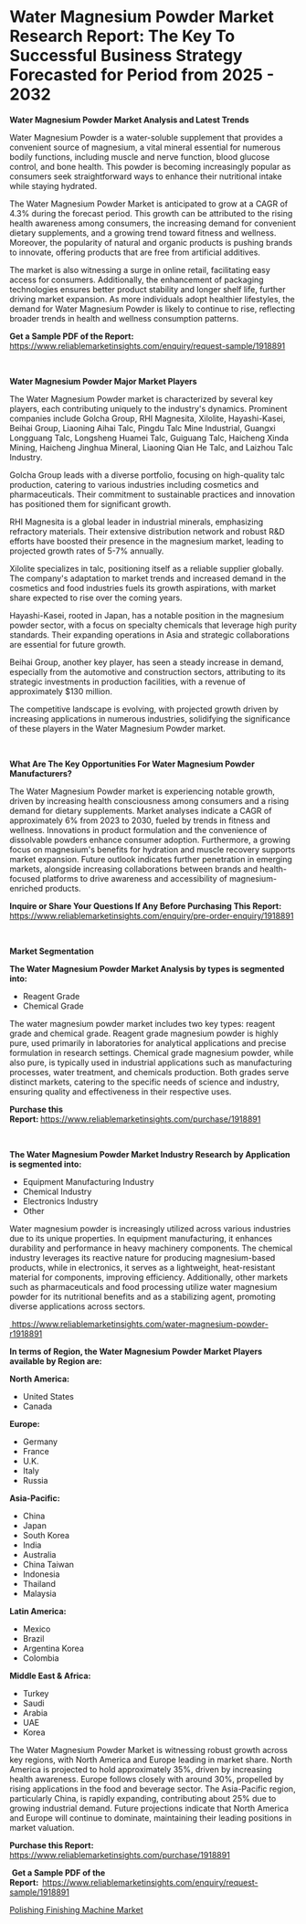 <p><h1>Water Magnesium Powder Market Research Report: The Key To Successful Business Strategy Forecasted for Period from 2025 - 2032</h1></p><p><strong>Water Magnesium Powder Market Analysis and Latest Trends</strong></p>
<p><p>Water Magnesium Powder is a water-soluble supplement that provides a convenient source of magnesium, a vital mineral essential for numerous bodily functions, including muscle and nerve function, blood glucose control, and bone health. This powder is becoming increasingly popular as consumers seek straightforward ways to enhance their nutritional intake while staying hydrated.</p><p>The Water Magnesium Powder Market is anticipated to grow at a CAGR of 4.3% during the forecast period. This growth can be attributed to the rising health awareness among consumers, the increasing demand for convenient dietary supplements, and a growing trend toward fitness and wellness. Moreover, the popularity of natural and organic products is pushing brands to innovate, offering products that are free from artificial additives.</p><p>The market is also witnessing a surge in online retail, facilitating easy access for consumers. Additionally, the enhancement of packaging technologies ensures better product stability and longer shelf life, further driving market expansion. As more individuals adopt healthier lifestyles, the demand for Water Magnesium Powder is likely to continue to rise, reflecting broader trends in health and wellness consumption patterns.</p></p>
<p><strong>Get a Sample PDF of the Report:&nbsp;</strong> <a href="https://www.reliablemarketinsights.com/enquiry/request-sample/1918891?utm_campaign=1166&utm_medium=2&utm_source=Github&utm_content=ia&utm_term=14012025&utm_id=water-magnesium-powder">https://www.reliablemarketinsights.com/enquiry/request-sample/1918891</a></p>
<p>&nbsp;</p>
<p><strong>Water Magnesium Powder Major Market Players</strong></p>
<p><p>The Water Magnesium Powder market is characterized by several key players, each contributing uniquely to the industry's dynamics. Prominent companies include Golcha Group, RHI Magnesita, Xilolite, Hayashi-Kasei, Beihai Group, Liaoning Aihai Talc, Pingdu Talc Mine Industrial, Guangxi Longguang Talc, Longsheng Huamei Talc, Guiguang Talc, Haicheng Xinda Mining, Haicheng Jinghua Mineral, Liaoning Qian He Talc, and Laizhou Talc Industry.</p><p>Golcha Group leads with a diverse portfolio, focusing on high-quality talc production, catering to various industries including cosmetics and pharmaceuticals. Their commitment to sustainable practices and innovation has positioned them for significant growth.</p><p>RHI Magnesita is a global leader in industrial minerals, emphasizing refractory materials. Their extensive distribution network and robust R&D efforts have boosted their presence in the magnesium market, leading to projected growth rates of 5-7% annually.</p><p>Xilolite specializes in talc, positioning itself as a reliable supplier globally. The company's adaptation to market trends and increased demand in the cosmetics and food industries fuels its growth aspirations, with market share expected to rise over the coming years.</p><p>Hayashi-Kasei, rooted in Japan, has a notable position in the magnesium powder sector, with a focus on specialty chemicals that leverage high purity standards. Their expanding operations in Asia and strategic collaborations are essential for future growth.</p><p>Beihai Group, another key player, has seen a steady increase in demand, especially from the automotive and construction sectors, attributing to its strategic investments in production facilities, with a revenue of approximately $130 million.</p><p>The competitive landscape is evolving, with projected growth driven by increasing applications in numerous industries, solidifying the significance of these players in the Water Magnesium Powder market.</p></p>
<p>&nbsp;</p>
<p><strong>What Are The Key Opportunities For Water Magnesium Powder Manufacturers?</strong></p>
<p><p>The Water Magnesium Powder market is experiencing notable growth, driven by increasing health consciousness among consumers and a rising demand for dietary supplements. Market analyses indicate a CAGR of approximately 6% from 2023 to 2030, fueled by trends in fitness and wellness. Innovations in product formulation and the convenience of dissolvable powders enhance consumer adoption. Furthermore, a growing focus on magnesium's benefits for hydration and muscle recovery supports market expansion. Future outlook indicates further penetration in emerging markets, alongside increasing collaborations between brands and health-focused platforms to drive awareness and accessibility of magnesium-enriched products.</p></p>
<p><strong>Inquire or Share Your Questions If Any Before Purchasing This Report:</strong> <a href="https://www.reliablemarketinsights.com/enquiry/pre-order-enquiry/1918891?utm_campaign=1166&utm_medium=2&utm_source=Github&utm_content=ia&utm_term=14012025&utm_id=water-magnesium-powder">https://www.reliablemarketinsights.com/enquiry/pre-order-enquiry/1918891</a></p>
<p>&nbsp;</p>
<p><strong>Market Segmentation</strong></p>
<p><strong>The Water Magnesium Powder Market Analysis by types is segmented into:</strong></p>
<p><ul><li>Reagent Grade</li><li>Chemical Grade</li></ul></p>
<p><p>The water magnesium powder market includes two key types: reagent grade and chemical grade. Reagent grade magnesium powder is highly pure, used primarily in laboratories for analytical applications and precise formulation in research settings. Chemical grade magnesium powder, while also pure, is typically used in industrial applications such as manufacturing processes, water treatment, and chemicals production. Both grades serve distinct markets, catering to the specific needs of science and industry, ensuring quality and effectiveness in their respective uses.</p></p>
<p><strong>Purchase this Report:&nbsp;</strong><a href="https://www.reliablemarketinsights.com/purchase/1918891?utm_campaign=1166&utm_medium=2&utm_source=Github&utm_content=ia&utm_term=14012025&utm_id=water-magnesium-powder">https://www.reliablemarketinsights.com/purchase/1918891</a></p>
<p>&nbsp;</p>
<p><strong>The Water Magnesium Powder Market Industry Research by Application is segmented into:</strong></p>
<p><ul><li>Equipment Manufacturing Industry</li><li>Chemical Industry</li><li>Electronics Industry</li><li>Other</li></ul></p>
<p><p>Water magnesium powder is increasingly utilized across various industries due to its unique properties. In equipment manufacturing, it enhances durability and performance in heavy machinery components. The chemical industry leverages its reactive nature for producing magnesium-based products, while in electronics, it serves as a lightweight, heat-resistant material for components, improving efficiency. Additionally, other markets such as pharmaceuticals and food processing utilize water magnesium powder for its nutritional benefits and as a stabilizing agent, promoting diverse applications across sectors.</p></p>
<p><a href="https://www.reliablemarketinsights.com/water-magnesium-powder-r1918891?utm_campaign=1166&utm_medium=2&utm_source=Github&utm_content=ia&utm_term=14012025&utm_id=water-magnesium-powder">&nbsp;https://www.reliablemarketinsights.com/water-magnesium-powder-r1918891</a></p>
<p><strong>In terms of Region, the Water Magnesium Powder Market Players available by Region are:</strong></p>
<p>
    <p> <strong> North America: </strong>
        <ul>
            <li>United States</li>
            <li>Canada</li>
        </ul>
        </p> 
    <p> <strong> Europe: </strong>
        <ul>
            <li>Germany</li>
            <li>France</li>
            <li>U.K.</li>
            <li>Italy</li>
            <li>Russia</li>
        </ul>
        </p> 
    <p> <strong> Asia-Pacific: </strong>
        <ul>
            <li>China</li>
            <li>Japan</li>
            <li>South Korea</li>
            <li>India</li>
            <li>Australia</li>
            <li>China Taiwan</li>
            <li>Indonesia</li>
            <li>Thailand</li>
            <li>Malaysia</li>
        </ul>
        </p> 
    <p> <strong> Latin America: </strong>
        <ul>
            <li>Mexico</li>
            <li>Brazil</li>
            <li>Argentina Korea</li>
            <li>Colombia</li>
        </ul>
        </p> 
    <p> <strong> Middle East & Africa: </strong>
        <ul>
            <li>Turkey</li>
            <li>Saudi</li>
            <li>Arabia</li>
            <li>UAE</li>
            <li>Korea</li>
        </ul>
    </p>
    </p>
<p><p>The Water Magnesium Powder Market is witnessing robust growth across key regions, with North America and Europe leading in market share. North America is projected to hold approximately 35%, driven by increasing health awareness. Europe follows closely with around 30%, propelled by rising applications in the food and beverage sector. The Asia-Pacific region, particularly China, is rapidly expanding, contributing about 25% due to growing industrial demand. Future projections indicate that North America and Europe will continue to dominate, maintaining their leading positions in market valuation.</p></p>
<p><strong>Purchase this Report: </strong><a href="https://www.reliablemarketinsights.com/purchase/1918891?utm_campaign=1166&utm_medium=2&utm_source=Github&utm_content=ia&utm_term=14012025&utm_id=water-magnesium-powder">https://www.reliablemarketinsights.com/purchase/1918891</a></p>
<p>&nbsp;<strong>Get a Sample PDF of the Report:&nbsp;&nbsp;</strong><a href="https://www.reliablemarketinsights.com/enquiry/request-sample/1918891?utm_campaign=1166&utm_medium=2&utm_source=Github&utm_content=ia&utm_term=14012025&utm_id=water-magnesium-powder">https://www.reliablemarketinsights.com/enquiry/request-sample/1918891</a></p>
<p><strong></strong></p>
<p><p><a href="https://github.com/yoshih12/Market-Research-Report-List-4/blob/main/polishing-finishing-machine-market.md?utm_campaign=1166&utm_medium=2&utm_source=Github&utm_content=ia&utm_term=14012025&utm_id=water-magnesium-powder">Polishing Finishing Machine Market</a></p></p>
